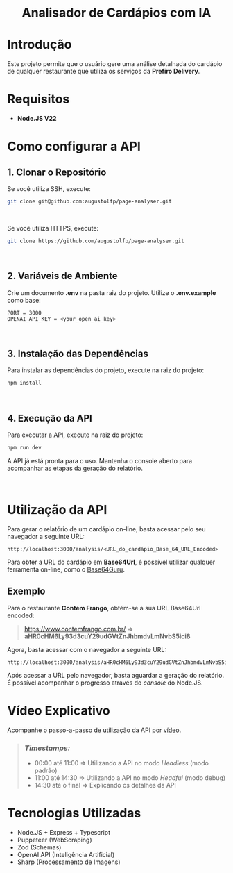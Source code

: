 <h1 align='center'>Analisador de Cardápios com IA</h1>

# Introdução

Este projeto permite que o usuário gere uma análise detalhada do cardápio de qualquer restaurante que utiliza os serviços da **Prefiro Delivery**.

# Requisitos

- **Node.JS V22**

# Como configurar a API

## 1. Clonar o Repositório

Se você utiliza SSH, execute:

```bash
git clone git@github.com:augustolfp/page-analyser.git
```

<br />

Se você utiliza HTTPS, execute:

```bash
git clone https://github.com/augustolfp/page-analyser.git
```

<br />

## 2. Variáveis de Ambiente

Crie um documento **.env** na pasta raiz do projeto. Utilize o **.env.example** como base:

```
PORT = 3000
OPENAI_API_KEY = <your_open_ai_key>
```

<br />

## 3. Instalação das Dependências

Para instalar as dependências do projeto, execute na raiz do projeto:

```bash
npm install
```

<br />

## 4. Execução da API

Para executar a API, execute na raiz do projeto:

```bash
npm run dev
```

A API já está pronta para o uso. Mantenha o console aberto para acompanhar as etapas da geração do relatório.

<br />

# Utilização da API

Para gerar o relatório de um cardápio on-line, basta acessar pelo seu navegador a seguinte URL:

```
http://localhost:3000/analysis/<URL_do_cardápio_Base_64_URL_Encoded>
```

Para obter a URL do cardápio em **Base64Url**, é possível utilizar qualquer ferramenta on-line, como o <a href="https://base64.guru/standards/base64url/encode">Base64Guru</a>.

## Exemplo

Para o restaurante **Contém Frango**, obtém-se a sua URL Base64Url encoded:

> https://www.contemfrango.com.br/ => **aHR0cHM6Ly93d3cuY29udGVtZnJhbmdvLmNvbS5ici8**

Agora, basta acessar com o navegador a seguinte URL:

```
http://localhost:3000/analysis/aHR0cHM6Ly93d3cuY29udGVtZnJhbmdvLmNvbS5ici8
```

Após acessar a URL pelo navegador, basta aguardar a geração do relatório. É possível acompanhar o progresso através do _console_ do Node.JS.

# Vídeo Explicativo

Acompanhe o passo-a-passo de utilização da API por <a href="https://drive.google.com/file/d/1Q4YaHvCQYh3A9I2CMoOuCgojaLbf6QPJ/view?usp=sharing">vídeo</a>.

> ### _Timestamps:_
>
> - 00:00 até 11:00 => Utilizando a API no modo _Headless_ (modo padrão)
> - 11:00 até 14:30 => Utilizando a API no modo _Headful_ (modo debug)
> - 14:30 até o final => Explicando os detalhes da API

# Tecnologias Utilizadas

- Node.JS + Express + Typescript
- Puppeteer (WebScraping)
- Zod (Schemas)
- OpenAI API (Inteligência Artificial)
- Sharp (Processamento de Imagens)
